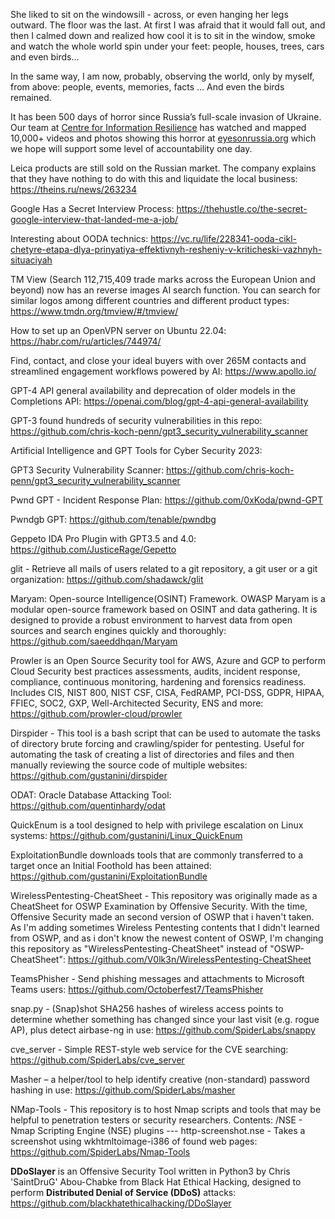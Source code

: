 
She liked to sit on the windowsill - across, or even hanging her legs outward. The floor was the last. At first I was afraid that it would fall out, and then I calmed down and realized how cool it is to sit in the window, smoke and watch the whole world spin under your feet: people, houses, trees, cars and even birds...

In the same way, I am now, probably, observing the world, only by myself, from above: people, events, memories, facts ... And even the birds remained.





It has been 500 days of horror since Russia’s full-scale invasion of Ukraine. Our team at [Centre for Information Resilience](https://www.linkedin.com/company/centre-for-information-resilience/) has watched and mapped 10,000+ videos and photos showing this horror at [eyesonrussia.org](http://eyesonrussia.org/) which we hope will support some level of accountability one day.


Leica products are still sold on the Russian market. The company explains that they have nothing to do with this and liquidate the local business: https://theins.ru/news/263234


Google Has a Secret Interview Process: https://thehustle.co/the-secret-google-interview-that-landed-me-a-job/


Interesting about OODA technics: https://vc.ru/life/228341-ooda-cikl-chetyre-etapa-dlya-prinyatiya-effektivnyh-resheniy-v-kriticheski-vazhnyh-situaciyah


TM View (Search 112,715,409 trade marks across the European Union and beyond) now has an reverse images AI search function. You can search for similar logos among different countries and different product types: https://www.tmdn.org/tmview/#/tmview/


How to set up an OpenVPN server on Ubuntu 22.04: https://habr.com/ru/articles/744974/


Find, contact, and close your ideal buyers with over 265M contacts and streamlined engagement workflows powered by AI: https://www.apollo.io/


GPT-4 API general availability and deprecation of older models in the Completions API: https://openai.com/blog/gpt-4-api-general-availability

GPT-3 found hundreds of security vulnerabilities in this repo: https://github.com/chris-koch-penn/gpt3_security_vulnerability_scanner


Artificial Intelligence and GPT Tools for Cyber Security 2023:
  
GPT3 Security Vulnerability Scanner: https://github.com/chris-koch-penn/gpt3_security_vulnerability_scanner

Pwnd GPT - Incident Response Plan: https://github.com/0xKoda/pwnd-GPT

Pwndgb GPT: https://github.com/tenable/pwndbg

Geppeto IDA Pro Plugin with GPT3.5 and 4.0: https://github.com/JusticeRage/Gepetto


glit - Retrieve all mails of users related to a git repository, a git user or a git organization: https://github.com/shadawck/glit

Maryam: Open-source Intelligence(OSINT) Framework. OWASP Maryam is a modular open-source framework based on OSINT and data gathering. It is designed to provide a robust environment to harvest data from open sources and search engines quickly and thoroughly: https://github.com/saeeddhqan/Maryam

Prowler is an Open Source Security tool for AWS, Azure and GCP to perform Cloud Security best practices assessments, audits, incident response, compliance, continuous monitoring, hardening and forensics readiness. Includes CIS, NIST 800, NIST CSF, CISA, FedRAMP, PCI-DSS, GDPR, HIPAA, FFIEC, SOC2, GXP, Well-Architected Security, ENS and more: https://github.com/prowler-cloud/prowler

Dirspider - This tool is a bash script that can be used to automate the tasks of directory brute forcing and crawling/spider for pentesting. Useful for automating the task of creating a list of directories and files and then manually reviewing the source code of multiple websites: https://github.com/gustanini/dirspider

ODAT: Oracle Database Attacking Tool: https://github.com/quentinhardy/odat

QuickEnum is a tool designed to help with privilege escalation on Linux systems: https://github.com/gustanini/Linux_QuickEnum

ExploitationBundle downloads tools that are commonly transferred to a target once an Initial Foothold has been attained: https://github.com/gustanini/ExploitationBundle

WirelessPentesting-CheatSheet - This repository was originally made as a CheatSheet for OSWP Examination by Offensive Security. With the time, Offensive Security made an second version of OSWP that i haven't taken. As I'm adding sometimes Wireless Pentesting contents that I didn't learned from OSWP, and as i don't know the newest content of OSWP, I'm changing this repository as "WirelessPentesting-CheatSheet" instead of "OSWP-CheatSheet": https://github.com/V0lk3n/WirelessPentesting-CheatSheet

TeamsPhisher - Send phishing messages and attachments to Microsoft Teams users: https://github.com/Octoberfest7/TeamsPhisher

snap.py - (Snap)shot SHA256 hashes of wireless access points to determine whether something has changed since your last visit (e.g. rogue AP), plus detect airbase-ng in use: https://github.com/SpiderLabs/snappy

cve_server - Simple REST-style web service for the CVE searching: https://github.com/SpiderLabs/cve_server

Masher – a helper/tool to help identify creative (non-standard) password hashing in use: https://github.com/SpiderLabs/masher

NMap-Tools - This repository is to host Nmap scripts and tools that may be helpful to penetration testers or security researchers. Contents: /NSE - Nmap Scripting Engine (NSE) plugins --- http-screenshot.nse - Takes a screenshot using wkhtmltoimage-i386 of found web pages: https://github.com/SpiderLabs/Nmap-Tools

**DDoSlayer** is an Offensive Security Tool written in Python3 by Chris 'SaintDruG' Abou-Chabke from Black Hat Ethical Hacking, designed to perform **Distributed Denial of Service (DDoS)** attacks: https://github.com/blackhatethicalhacking/DDoSlayer

